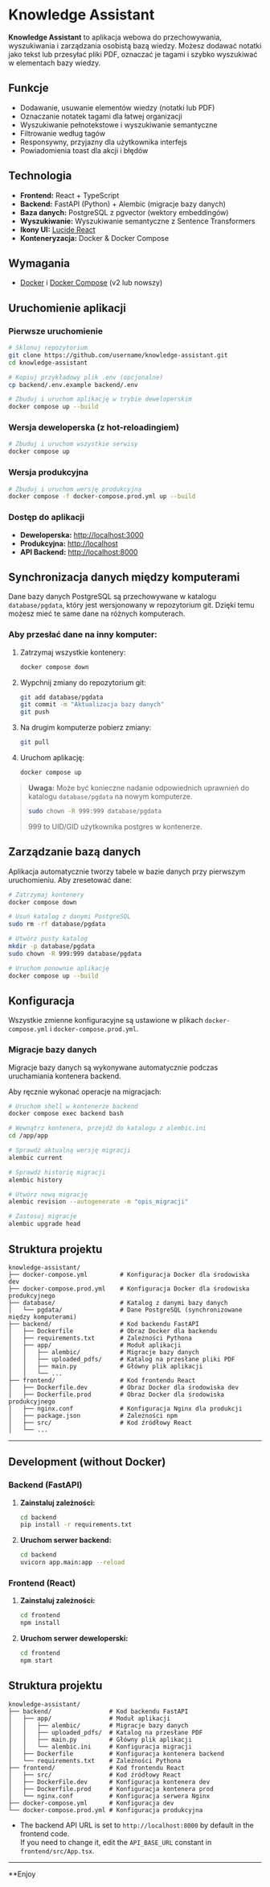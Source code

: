 # Knowledge Assistant

**Knowledge Assistant** to aplikacja webowa do przechowywania, wyszukiwania i zarządzania osobistą bazą wiedzy. Możesz dodawać notatki jako tekst lub przesyłać pliki PDF, oznaczać je tagami i szybko wyszukiwać w elementach bazy wiedzy.

## Funkcje

- Dodawanie, usuwanie elementów wiedzy (notatki lub PDF)
- Oznaczanie notatek tagami dla łatwej organizacji
- Wyszukiwanie pełnotekstowe i wyszukiwanie semantyczne
- Filtrowanie według tagów
- Responsywny, przyjazny dla użytkownika interfejs
- Powiadomienia toast dla akcji i błędów

## Technologia

- **Frontend:** React + TypeScript
- **Backend:** FastAPI (Python) + Alembic (migracje bazy danych)
- **Baza danych:** PostgreSQL z pgvector (wektory embeddingów)
- **Wyszukiwanie:** Wyszukiwanie semantyczne z Sentence Transformers
- **Ikony UI:** [Lucide React](https://lucide.dev/)
- **Konteneryzacja:** Docker & Docker Compose

## Wymagania

- [Docker](https://www.docker.com/) i [Docker Compose](https://docs.docker.com/compose/) (v2 lub nowszy)

## Uruchomienie aplikacji

### Pierwsze uruchomienie

```bash
# Sklonuj repozytorium
git clone https://github.com/username/knowledge-assistant.git
cd knowledge-assistant

# Kopiuj przykładowy plik .env (opcjonalne)
cp backend/.env.example backend/.env

# Zbuduj i uruchom aplikację w trybie deweloperskim
docker compose up --build
```

### Wersja deweloperska (z hot-reloadingiem)

```bash
# Zbuduj i uruchom wszystkie serwisy
docker compose up
```

### Wersja produkcyjna

```bash
# Zbuduj i uruchom wersję produkcyjną
docker compose -f docker-compose.prod.yml up --build
```

### Dostęp do aplikacji

- **Deweloperska:** [http://localhost:3000](http://localhost:3000)
- **Produkcyjna:** [http://localhost](http://localhost)
- **API Backend:** [http://localhost:8000](http://localhost:8000)

## Synchronizacja danych między komputerami

Dane bazy danych PostgreSQL są przechowywane w katalogu `database/pgdata`, który jest wersjonowany w repozytorium git. Dzięki temu możesz mieć te same dane na różnych komputerach.

### Aby przesłać dane na inny komputer:

1. Zatrzymaj wszystkie kontenery:
   ```bash
   docker compose down
   ```

2. Wypchnij zmiany do repozytorium git:
   ```bash
   git add database/pgdata
   git commit -m "Aktualizacja bazy danych"
   git push
   ```

3. Na drugim komputerze pobierz zmiany:
   ```bash
   git pull
   ```

4. Uruchom aplikację:
   ```bash
   docker compose up
   ```

> **Uwaga:** Może być konieczne nadanie odpowiednich uprawnień do katalogu `database/pgdata` na nowym komputerze.
> ```bash
> sudo chown -R 999:999 database/pgdata
> ```
> 999 to UID/GID użytkownika postgres w kontenerze.

## Zarządzanie bazą danych

Aplikacja automatycznie tworzy tabele w bazie danych przy pierwszym uruchomieniu. Aby zresetować dane:

```bash
# Zatrzymaj kontenery
docker compose down

# Usuń katalog z danymi PostgreSQL
sudo rm -rf database/pgdata

# Utwórz pusty katalog
mkdir -p database/pgdata
sudo chown -R 999:999 database/pgdata

# Uruchom ponownie aplikację
docker compose up --build
```

## Konfiguracja

Wszystkie zmienne konfiguracyjne są ustawione w plikach `docker-compose.yml` i `docker-compose.prod.yml`.

### Migracje bazy danych

Migracje bazy danych są wykonywane automatycznie podczas uruchamiania kontenera backend.

Aby ręcznie wykonać operacje na migracjach:

```bash
# Uruchom shell w kontenerze backend
docker compose exec backend bash

# Wewnątrz kontenera, przejdź do katalogu z alembic.ini
cd /app/app

# Sprawdź aktualną wersję migracji
alembic current

# Sprawdź historię migracji
alembic history

# Utwórz nową migrację
alembic revision --autogenerate -m "opis_migracji"

# Zastosuj migracje
alembic upgrade head
```

## Struktura projektu

```
knowledge-assistant/
├── docker-compose.yml         # Konfiguracja Docker dla środowiska dev
├── docker-compose.prod.yml    # Konfiguracja Docker dla środowiska produkcyjnego
├── database/                  # Katalog z danymi bazy danych
│   └── pgdata/                # Dane PostgreSQL (synchronizowane między komputerami)
├── backend/                   # Kod backendu FastAPI
│   ├── Dockerfile             # Obraz Docker dla backendu
│   ├── requirements.txt       # Zależności Pythona
│   ├── app/                   # Moduł aplikacji
│   │   ├── alembic/           # Migracje bazy danych
│   │   ├── uploaded_pdfs/     # Katalog na przesłane pliki PDF
│   │   ├── main.py            # Główny plik aplikacji
│   │   └── ...
├── frontend/                  # Kod frontendu React
│   ├── Dockerfile.dev         # Obraz Docker dla środowiska dev
│   ├── Dockerfile.prod        # Obraz Docker dla środowiska produkcyjnego
│   ├── nginx.conf             # Konfiguracja Nginx dla produkcji
│   ├── package.json           # Zależności npm
│   ├── src/                   # Kod źródłowy React
│   └── ...
```

---

## Development (without Docker)

### Backend (FastAPI)

1. **Zainstaluj zależności:**
   ```bash
   cd backend
   pip install -r requirements.txt
   ```

2. **Uruchom serwer backend:**
   ```bash
   cd backend
   uvicorn app.main:app --reload
   ```

### Frontend (React)

1. **Zainstaluj zależności:**
   ```bash
   cd frontend
   npm install
   ```

2. **Uruchom serwer deweloperski:**
   ```bash
   cd frontend
   npm start
   ```

## Struktura projektu

```
knowledge-assistant/
├── backend/                # Kod backendu FastAPI
│   ├── app/                # Moduł aplikacji
│   │   ├── alembic/        # Migracje bazy danych
│   │   ├── uploaded_pdfs/  # Katalog na przesłane PDF
│   │   ├── main.py         # Główny plik aplikacji
│   │   └── alembic.ini     # Konfiguracja migracji
│   ├── Dockerfile          # Konfiguracja kontenera backend
│   └── requirements.txt    # Zależności Pythona
├── frontend/               # Kod frontendu React
│   ├── src/                # Kod źródłowy React
│   ├── DockerFile.dev      # Konfiguracja kontenera dev
│   ├── Dockerfile.prod     # Konfiguracja kontenera prod
│   └── nginx.conf          # Konfiguracja serwera Nginx
├── docker-compose.yml      # Konfiguracja dev
└── docker-compose.prod.yml # Konfiguracja produkcyjna
```

- The backend API URL is set to `http://localhost:8000` by default in the frontend code.  
  If you need to change it, edit the `API_BASE_URL` constant in `frontend/src/App.tsx`.

---


**Enjoy
